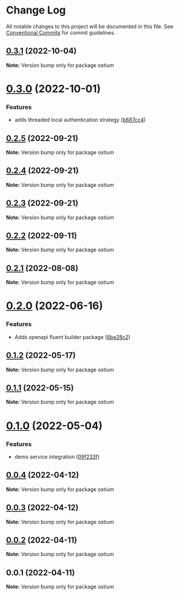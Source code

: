 # Change Log

All notable changes to this project will be documented in this file.
See [Conventional Commits](https://conventionalcommits.org) for commit guidelines.

## [0.3.1](https://github.com/avanzu/node-packages/compare/ostium@0.3.0...ostium@0.3.1) (2022-10-04)

**Note:** Version bump only for package ostium





# [0.3.0](https://github.com/avanzu/node-packages/compare/ostium@0.2.5...ostium@0.3.0) (2022-10-01)


### Features

* adds threaded local authentication strategy ([b687cc4](https://github.com/avanzu/node-packages/commit/b687cc49640bc833ad8671bc6b336fe809c9807e))





## [0.2.5](https://github.com/avanzu/node-packages/compare/ostium@0.2.4...ostium@0.2.5) (2022-09-21)

**Note:** Version bump only for package ostium





## [0.2.4](https://github.com/avanzu/node-packages/compare/ostium@0.2.2...ostium@0.2.4) (2022-09-21)

**Note:** Version bump only for package ostium





## [0.2.3](https://github.com/avanzu/node-packages/compare/ostium@0.2.2...ostium@0.2.3) (2022-09-21)

**Note:** Version bump only for package ostium





## [0.2.2](https://github.com/avanzu/node-packages/compare/ostium@0.2.1...ostium@0.2.2) (2022-09-11)

**Note:** Version bump only for package ostium





## [0.2.1](https://github.com/avanzu/node-packages/compare/ostium@0.2.0...ostium@0.2.1) (2022-08-08)

**Note:** Version bump only for package ostium





# [0.2.0](https://github.com/avanzu/node-packages/compare/ostium@0.1.2...ostium@0.2.0) (2022-06-16)


### Features

* Adds openapi fluent builder package ([6be28c2](https://github.com/avanzu/node-packages/commit/6be28c26c5dc471130df72d7a381ba3960adbb15))





## [0.1.2](https://github.com/avanzu/node-packages/compare/ostium@0.1.1...ostium@0.1.2) (2022-05-17)

**Note:** Version bump only for package ostium





## [0.1.1](https://github.com/avanzu/node-packages/compare/ostium@0.1.0...ostium@0.1.1) (2022-05-15)

**Note:** Version bump only for package ostium





# [0.1.0](https://github.com/avanzu/node-packages/compare/ostium@0.0.4...ostium@0.1.0) (2022-05-04)


### Features

* demo service integration ([09f233f](https://github.com/avanzu/node-packages/commit/09f233f88fa61741d5884acd3c181a27a02ac140))





## [0.0.4](https://github.com/avanzu/node-packages/compare/ostium@0.0.3...ostium@0.0.4) (2022-04-12)

**Note:** Version bump only for package ostium





## [0.0.3](https://github.com/avanzu/node-packages/compare/ostium@0.0.2...ostium@0.0.3) (2022-04-12)

**Note:** Version bump only for package ostium





## [0.0.2](https://github.com/avanzu/node-packages/compare/ostium@0.0.1...ostium@0.0.2) (2022-04-11)

**Note:** Version bump only for package ostium





## 0.0.1 (2022-04-11)

**Note:** Version bump only for package ostium
